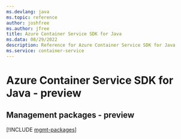 ```yaml
---
ms.devlang: java
ms.topic: reference
author: joshfree
ms.author: jfree
title: Azure Container Service SDK for Java
ms.data: 08/29/2022
description: Reference for Azure Container Service SDK for Java
ms.service: container-service
---
```

# Azure Container Service SDK for Java - preview

## Management packages - preview
[!INCLUDE [mgmt-packages](container-service-mgmt-index.md)]